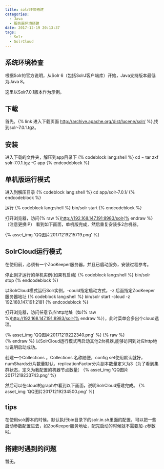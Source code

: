 ```yaml
---
title: solr环境搭建
categories: 
  - Java
  - 服务器环境搭建
date: 2017-12-19 20:13:37
tags:
  - Solr
  - SolrCloud
---
```

## 系统环境检查
根据Solr的官方说明，从Solr 6（包括SolrJ客户端库）开始，Java支持版本最低为Java 8。

这里以Solr7.0.1版本作为示例。

## 下载
首先，{% link 进入下载页面 http://archive.apache.org/dist/lucene/solr/ %},找到solr-7.0.1.tgz。

## 安装
进入下载的文件夹，解压到app目录下
{% codeblock lang:shell %}
cd ~
tar zxf solr-7.0.1.tgz -C app
{% endcodeblock %}
<!-- more -->

## 单机版运行模式
进入到解压目录
{% codeblock lang:shell %}
cd app/solr-7.0.1/
{% endcodeblock %}

运行
{% codeblock lang:shell %}
bin/solr start
{% endcodeblock %}

打开浏览器，访问{% raw %}http://192.168.147.191:8983/solr{% endraw %}（注意更换IP）
看到如下画面，单机版完成，然后重复安装多2台机器。

{% asset_img 'QQ图片20171219215719.png' %}


## SolrCloud运行模式

在使用前，必须有一个ZooKeeper服务器，并且已启动服务，安装过程参考。

停止刚才运行的单机实例(如果有启动)
{% codeblock lang:shell %}
bin/solr stop
{% endcodeblock %}

以SolrCloud模式运行Solr实例，-could指定启动方式，-z 后面指定ZooKeeper服务器地址
{% codeblock lang:shell %}
bin/solr start -cloud -z 192.168.147.191:2181
{% endcodeblock %}

打开浏览器，访问任意节点http地址（如{% raw %}http://192.168.147.191:8983/solr{% endraw %}），此时菜单会多出个cloud选项。

{% asset_img 'QQ图片20171219222340.png' %}
{% raw %}<br/>{% endraw %}
以SolrCloud运行模式再启动其他2台机器,能够访问到对应http地址说明启动成功。

创建一个Collections ，Collections 名称随便，config set使用默认就好，numShards分片数量默认，replicationFactor分片副本数量定义为3（为了看到集群状态，定义为我配置的机器节点数量）
{% asset_img 'QQ图片20171219233743.png' %}

然后可以在cloud的graph中看到以下画面，说明SolrCloud搭建完成。
{% asset_img 'QQ图片20171219234500.png' %}

## tips
在使用solr脚本的时候，默认执行bin目录下的solr.in.sh里面的配置，可以把一些启动参数配置进去，如ZooKeeper服务地址，配完启动的时候就不需要加-z参数啦。

## 搭建时遇到的问题
暂无。





